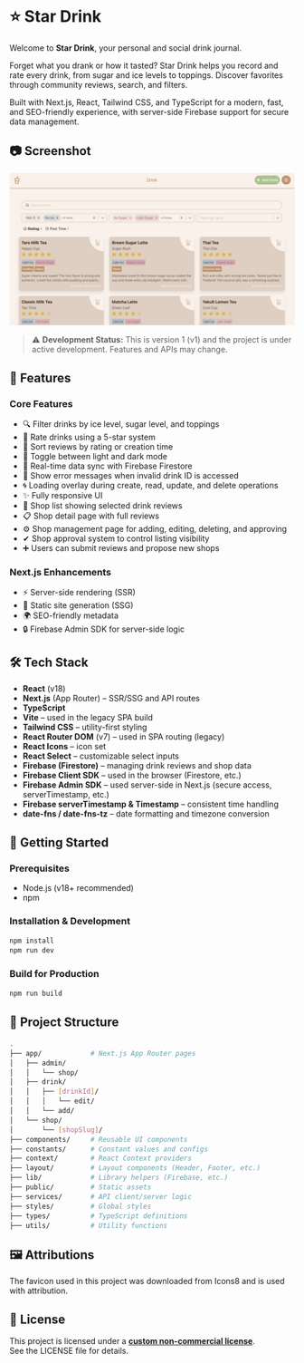 # ⭐️ Star Drink

Welcome to **Star Drink**, your personal and social drink journal.

Forget what you drank or how it tasted? Star Drink helps you record and rate every drink, from sugar and ice levels to toppings. Discover favorites through community reviews, search, and filters.

Built with Next.js, React, Tailwind CSS, and TypeScript for a modern, fast, and SEO-friendly experience, with server-side Firebase support for secure data management.

## 📷 Screenshot
![Star Drink Screenshot](public/screenshot.png)


> ⚠️ **Development Status:** This is version 1 (v1) and the project is under active development. Features and APIs may change.


## 🚀 Features
### Core Features
- 🔍 Filter drinks by ice level, sugar level, and toppings
- 🌟 Rate drinks using a 5-star system
- 📜 Sort reviews by rating or creation time
- 🔁 Toggle between light and dark mode
- 🔄 Real-time data sync with Firebase Firestore
- 💬 Show error messages when invalid drink ID is accessed
- 🌀 Loading overlay during create, read, update, and delete operations
- ✨ Fully responsive UI
- 🏪 Shop list showing selected drink reviews
- 📋 Shop detail page with full reviews
- ⚙️ Shop management page for adding, editing, deleting, and approving
- ✔ Shop approval system to control listing visibility
- ➕ Users can submit reviews and propose new shops
### Next.js Enhancements
- ⚡ Server-side rendering (SSR)
- 📄 Static site generation (SSG)
- 🌍 SEO-friendly metadata
- 🔒 Firebase Admin SDK for server-side logic

## 🛠️ Tech Stack

- **React** (v18)  
- **Next.js** (App Router) – SSR/SSG and API routes  
- **TypeScript**  
- **Vite** – used in the legacy SPA build  
- **Tailwind CSS** – utility-first styling  
- **React Router DOM** (v7) – used in SPA routing (legacy)  
- **React Icons** – icon set  
- **React Select** – customizable select inputs  
- **Firebase (Firestore)** – managing drink reviews and shop data  
- **Firebase Client SDK** – used in the browser (Firestore, etc.)  
- **Firebase Admin SDK** – used server-side in Next.js (secure access, serverTimestamp, etc.)  
- **Firebase serverTimestamp & Timestamp** – consistent time handling  
- **date-fns / date-fns-tz** – date formatting and timezone conversion 

## 🚀 Getting Started

### Prerequisites

- Node.js (v18+ recommended)
- npm

### Installation & Development
```bash
npm install
npm run dev
```

### Build for Production
```bash
npm run build
```

## 📁 Project Structure
```bash
.
├── app/            # Next.js App Router pages
│   ├── admin/
│   │   └── shop/
│   ├── drink/
│   │   ├── [drinkId]/
│   │   │   └── edit/
│   │   └── add/
│   └── shop/
│       └── [shopSlug]/
├── components/     # Reusable UI components
├── constants/      # Constant values and configs
├── context/        # React Context providers
├── layout/         # Layout components (Header, Footer, etc.)
├── lib/            # Library helpers (Firebase, etc.)
├── public/         # Static assets
├── services/       # API client/server logic
├── styles/         # Global styles
├── types/          # TypeScript definitions
├── utils/          # Utility functions

```

## 🖼️ Attributions
The favicon used in this project was downloaded from Icons8 and is used with attribution.

## 📜 License
This project is licensed under a **[custom non-commercial license](./LICENSE)**.  
See the LICENSE file for details.
